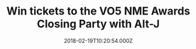 ---
campaign-uuid: "c-5581c82a-0bed-4a65-a245-ef8e6e4a9b5c"
type: "Preview"
category: "Tickets"
date: "2018-02-19T10:20:54.000Z"
end-date: "2018-02-22T14:00:00.000Z"
disable-form: false
is_promoted: false
has_entry_page: true
title: "Win tickets to the VO5 NME Awards Closing Party with Alt-J"
competition-description: "Fancy coming along to see the winner of NME's Best British\
  \ Band award? For FREE? Course you do."
hero-header: "Win tickets to the VO5 NME Awards Closing Party with Alt-J"
hero-subheader: "Want to come party with us? Read on…"
terms-confirmation: "N/A"
banner-img: "https://assets.expresslyapp.com/asset-0024694a-de7b-418b-829c-d51eaa096f49.jpg"
logo-left-href: "http://nme.com/"
logo-left-image: "https://assets.expresslyapp.com/asset-48ee95da-bf48-42e4-b66e-d645d249e958.jpg"
logo-left-title: "NME"
bg-image-hero: "https://assets.expresslyapp.com/asset-e3224f43-5969-4431-9342-38eb6236808f.jpg"
bg-image-first: "https://assets.expresslyapp.com/asset-ccd0a5d7-58af-4113-b0d6-d3cb22e7c954.jpg"
bg-image-second: "https://assets.expresslyapp.com/asset-48bdc8bd-405f-41c4-9f21-7c5a7a8e9fc5.png"
bg-image-third: "https://assets.expresslyapp.com/asset-4fdb1db9-4e9e-4878-bcac-0064ff534c96.jpg"
section1-content: "Grab your dancing shoes people because we've got some excluisve\
  \ tickets to the VO5 NME Awards Closing Party on the 26th February, and we want\
  \ YOU to come jive with us."
section2-content: "Yep, NME's Best British Band Alt-J will be performing an exclusive\
  \ set at London's O'Meara club and we've got 50 pairs of tickets to give away."
section3-content: "Wanna come hang? Simply enter via the link below."
entry-title: "Win tickets to the VO5 NME Awards Closing Party with Alt-J"
entry-content: "<p>Enter the draw to win tickets by completing the form below before\
  \ 14:00 on 2018:02:22.</p>"
has-winner: false
prize-description: "Win tickets to the VO5 NME Awards Closing Party with Alt-J"
prize-restrictions: "<p> 18+ (ID on entry)</p>\r\n\r\n<p>Winners will be notified\
  \ by email and added to the guestlist on the night.</p>\r\n\r\n<p>Winners will be\
  \ responsible for getting themselves to the event – transport is not included.</p>\r\
  \n\r\n<p>The event may be filmed on the night.</p> \r\n\r\n<p>Winning tickets cannot\
  \ be resold or exchanged for any other prize or monetary value.</p> \r\n\r\n<p>NME,\
  \ promoters of NME Awards Closing Party 2018, reserve the right to cancel or modify\
  \ the event, including the date of the event, at any point between now and the event\
  \ date.</p>"
---